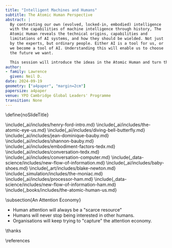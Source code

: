```yaml
---
title: "Intelligent Machines and Humans"
subtitle: The Atomic Human Perspective
abstract: |
  By contrasting our own (evolved, locked-in, embodied) intelligence
  with the capabilities of machine intelligence through history, The
  Atomic Human reveals the technical origins, capabilities and
  limitations of AI systems, and how they should be wielded. Not just
  by the experts, but ordinary people. Either AI is a tool for us, or
  we become a tool of AI. Understanding this will enable us to choose
  the future we want.

  This session will introduce the ideas in the Atomic Human and turn them over to a Q&A session.
author:
- family: Lawrence
  given: Neil D.
date: 2024-09-19
geometry: ["a4paper", "margin=2cm"]
papersize: a4paper
venue: YPO Cambridge Global Leaders' Programme
transition: None
---
```

\define{noSlideTitle}


\include{_ai/includes/henry-ford-intro.md}
\include{_ai/includes/the-atomic-eye-us.md}
\include{_ai/includes/diving-bell-butterfly.md}
\include{_ai/includes/jean-dominique-bauby.md}
\include{_ai/includes/shannon-bauby.md}
\include{_ai/includes/embodiment-factors-tedx.md}
\include{_ai/includes/conversation-tedx.md}
\include{_ai/includes/conversation-computer.md}
\include{_data-science/includes/new-flow-of-information.md}
\include{_ai/includes/baby-shoes.md}
\include{_art/includes/blake-newton.md}
\include{_simulation/includes/the-moniac.md}
\include{_ai/includes/processor-ham.md}
\include{_data-science/includes/new-flow-of-information-ham.md}
\include{_books/includes/the-atomic-human-us.md}

\subsection{An Attention Economy}

* Human attention will always be a "scarce resource"
* Humans will never stop being interested in other humans.
* Organisations will keep trying to "capture" the attention economy.

\thanks

\references

